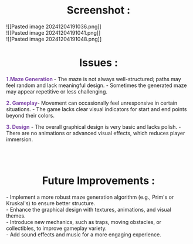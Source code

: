 <h1 align="center">Screenshot :</h1>  
![[Pasted image 20241204191036.png]] <br>
![[Pasted image 20241204191041.png]] <br>
![[Pasted image 20241204191048.png]]


<h1 align="center">Issues :</h1>  
<p> <span style="font-weight:bold; color :rgb(127, 71, 169); "> 1.Maze Generation </span> - The maze is not always well-structured; paths may feel random and lack meaningful design. - Sometimes the generated maze may appear repetitive or less challenging. </p>
<p> <span style="font-weight:bold; color :rgb(127, 71, 169); ">
2.  Gameplay</span>- Movement can occasionally feel unresponsive in certain situations. - The game lacks clear visual indicators for start and end points beyond their colors. </p>
<p><span style="font-weight:bold; color :rgb(127, 71, 169); ">
3. Design</span> - The overall graphical design is very basic and lacks polish. - There are no animations or advanced visual effects, which reduces player immersion.
</p>

<br>
<br>
<h1 align="center">Future Improvements :</h1>  
<p>
- Implement a more robust maze generation algorithm (e.g., Prim's or Kruskal's) to ensure better structure.<br>
-  Enhance the graphical design with textures, animations, and visual themes. 
<br>
-  Introduce new mechanics, such as traps, moving obstacles, or collectibles, to improve gameplay variety. <br>
-  Add sound effects and music for a more engaging experience.
</p>
